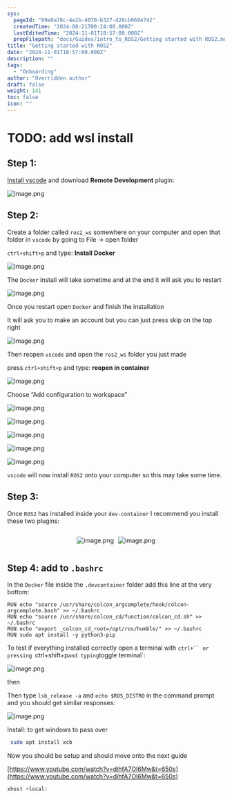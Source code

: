 ```yaml
---
sys:
  pageId: "89e0a78c-4e2b-4070-b327-d28cb0694742"
  createdTime: "2024-08-21T00:24:00.000Z"
  lastEditedTime: "2024-11-01T18:57:00.000Z"
  propFilepath: "docs/Guides/intro_to_ROS2/Getting started with ROS2.md"
title: "Getting started with ROS2"
date: "2024-11-01T18:57:00.000Z"
description: ""
tags:
  - "Onboarding"
author: "Overridden author"
draft: false
weight: 141
toc: false
icon: ""
---
```


# TODO: add wsl install

## Step 1:

[Install vscode](https://code.visualstudio.com/download) and download **Remote Development** plugin:

![image.png](https://prod-files-secure.s3.us-west-2.amazonaws.com/d518164a-d88e-44d1-a4ee-3adb3bd8bce0/efb52993-1881-4a40-b95e-6f020334f022/image.png?X-Amz-Algorithm=AWS4-HMAC-SHA256&X-Amz-Content-Sha256=UNSIGNED-PAYLOAD&X-Amz-Credential=ASIAZI2LB4663FRTNASO%2F20250327%2Fus-west-2%2Fs3%2Faws4_request&X-Amz-Date=20250327T061145Z&X-Amz-Expires=3600&X-Amz-Security-Token=IQoJb3JpZ2luX2VjENb%2F%2F%2F%2F%2F%2F%2F%2F%2F%2FwEaCXVzLXdlc3QtMiJHMEUCIQC32vGVcbs1cOO6jitibd4uT%2FQPEkzPMoJYHT3OGJSS2wIgGpEOrVyoe4QnCgckYOP%2FvMJWgMk9VqQjdOE1FqApo5Aq%2FwMIPxAAGgw2Mzc0MjMxODM4MDUiDDTYugj2iAUTaOfEMircAyQlf3K4%2FWRnq9Bd6HxtR%2ByxUA%2Fc9gaYzYZmkvIjlZYkwjW14%2F0bVqLz1703eHGaa%2FmJJItPvhc6v0oNbev2W8rVixgBjUcp0tzPcn3kp6YYSzc3BT5%2FwAiarpRqF8Ch%2BcTYL2M9pLakug%2B2PklgkfkH3Qt3ZBdtgdh4cPQ6GqXq7Mumd407cppoM8x9cViNRHSlyQjbRDRtjeSLi1sUVDQPD%2B%2Br417gXk%2Bmz1bEUtBJwJTSt5O9AyJw%2FUGcGbNDepenFpul21G9H8XNakHDFe%2BUUJVCjjQWvzNBD471Orx1LXSDLStpoGDBq7LyHSVAqb0Tu3YHASydhXQC%2BpO%2BvGW%2B4%2B0e8lFvLkaM4rSPE%2Bmd089OiWTTV1GnEC4jmVqKWVSBYFgLlzF9byBrIjkr3OhA8D9RoBcXWPcOl%2BjtUwPfXB0HxPA9ZzbskQQwkmKyF%2BORyFRsF5d5PCWqVbvYoy%2F2FRNHpJm0LAE036kT4sTU5ySo%2BABnhBjIlIbAz%2BY4vgvsMwTu%2FdBr45ATN4UjEKTLf7liRYeZPA1G8%2FWnzK%2Fd2cfVZbiin3a2VIivQgQI77JaGxAdqT%2FiKy8Yd2X7hfM9r7zrNdyefRj9qjpE%2FNGx5OrduiWZQMuuNsglMMXLk78GOqUBEjzU%2FvKhcdjn662xkV2i3CR4%2B8rbSqY6VfzZZVOJwxmIzCLPs%2FF7t7zoNXB%2B%2FRx5gOLGwIShbTYhMyeWByjV%2F7C1EKCapCQjV%2FIC5uxywB0BWoAB94V8YNVIqLO3ufiq4HPLzLk3GwxqZtLVI9VYMDD88kbHazbSotbwZPBZCRtB7xHMPWzVO22QTMdeJOdx4A%2B7IJuQc9vzFTdkTmhGJda6XrDf&X-Amz-Signature=cd8caf5b7badfae1cd07c5d9ae1082377439350f90103c689b82edc022d496eb&X-Amz-SignedHeaders=host&x-id=GetObject)

## Step 2:

Create a folder called `ros2_ws` somewhere on your computer and open that folder in `vscode` by going to File → open folder 

`ctrl+shift+p` and type: **Install Docker**

![image.png](https://prod-files-secure.s3.us-west-2.amazonaws.com/d518164a-d88e-44d1-a4ee-3adb3bd8bce0/2269dc0e-1cd5-47ff-bceb-c04ad9b2eab0/image.png?X-Amz-Algorithm=AWS4-HMAC-SHA256&X-Amz-Content-Sha256=UNSIGNED-PAYLOAD&X-Amz-Credential=ASIAZI2LB4663FRTNASO%2F20250327%2Fus-west-2%2Fs3%2Faws4_request&X-Amz-Date=20250327T061145Z&X-Amz-Expires=3600&X-Amz-Security-Token=IQoJb3JpZ2luX2VjENb%2F%2F%2F%2F%2F%2F%2F%2F%2F%2FwEaCXVzLXdlc3QtMiJHMEUCIQC32vGVcbs1cOO6jitibd4uT%2FQPEkzPMoJYHT3OGJSS2wIgGpEOrVyoe4QnCgckYOP%2FvMJWgMk9VqQjdOE1FqApo5Aq%2FwMIPxAAGgw2Mzc0MjMxODM4MDUiDDTYugj2iAUTaOfEMircAyQlf3K4%2FWRnq9Bd6HxtR%2ByxUA%2Fc9gaYzYZmkvIjlZYkwjW14%2F0bVqLz1703eHGaa%2FmJJItPvhc6v0oNbev2W8rVixgBjUcp0tzPcn3kp6YYSzc3BT5%2FwAiarpRqF8Ch%2BcTYL2M9pLakug%2B2PklgkfkH3Qt3ZBdtgdh4cPQ6GqXq7Mumd407cppoM8x9cViNRHSlyQjbRDRtjeSLi1sUVDQPD%2B%2Br417gXk%2Bmz1bEUtBJwJTSt5O9AyJw%2FUGcGbNDepenFpul21G9H8XNakHDFe%2BUUJVCjjQWvzNBD471Orx1LXSDLStpoGDBq7LyHSVAqb0Tu3YHASydhXQC%2BpO%2BvGW%2B4%2B0e8lFvLkaM4rSPE%2Bmd089OiWTTV1GnEC4jmVqKWVSBYFgLlzF9byBrIjkr3OhA8D9RoBcXWPcOl%2BjtUwPfXB0HxPA9ZzbskQQwkmKyF%2BORyFRsF5d5PCWqVbvYoy%2F2FRNHpJm0LAE036kT4sTU5ySo%2BABnhBjIlIbAz%2BY4vgvsMwTu%2FdBr45ATN4UjEKTLf7liRYeZPA1G8%2FWnzK%2Fd2cfVZbiin3a2VIivQgQI77JaGxAdqT%2FiKy8Yd2X7hfM9r7zrNdyefRj9qjpE%2FNGx5OrduiWZQMuuNsglMMXLk78GOqUBEjzU%2FvKhcdjn662xkV2i3CR4%2B8rbSqY6VfzZZVOJwxmIzCLPs%2FF7t7zoNXB%2B%2FRx5gOLGwIShbTYhMyeWByjV%2F7C1EKCapCQjV%2FIC5uxywB0BWoAB94V8YNVIqLO3ufiq4HPLzLk3GwxqZtLVI9VYMDD88kbHazbSotbwZPBZCRtB7xHMPWzVO22QTMdeJOdx4A%2B7IJuQc9vzFTdkTmhGJda6XrDf&X-Amz-Signature=3a8821b14f019c6274c429c8c8f1c3d6534dd4258341656c38ec9ed8ec2d0f9a&X-Amz-SignedHeaders=host&x-id=GetObject)

The `Docker` install will take sometime and at the end it will ask you to restart

![image.png](https://prod-files-secure.s3.us-west-2.amazonaws.com/d518164a-d88e-44d1-a4ee-3adb3bd8bce0/ed233f78-be33-4b1f-b89c-9c346c0e961e/image.png?X-Amz-Algorithm=AWS4-HMAC-SHA256&X-Amz-Content-Sha256=UNSIGNED-PAYLOAD&X-Amz-Credential=ASIAZI2LB4663FRTNASO%2F20250327%2Fus-west-2%2Fs3%2Faws4_request&X-Amz-Date=20250327T061145Z&X-Amz-Expires=3600&X-Amz-Security-Token=IQoJb3JpZ2luX2VjENb%2F%2F%2F%2F%2F%2F%2F%2F%2F%2FwEaCXVzLXdlc3QtMiJHMEUCIQC32vGVcbs1cOO6jitibd4uT%2FQPEkzPMoJYHT3OGJSS2wIgGpEOrVyoe4QnCgckYOP%2FvMJWgMk9VqQjdOE1FqApo5Aq%2FwMIPxAAGgw2Mzc0MjMxODM4MDUiDDTYugj2iAUTaOfEMircAyQlf3K4%2FWRnq9Bd6HxtR%2ByxUA%2Fc9gaYzYZmkvIjlZYkwjW14%2F0bVqLz1703eHGaa%2FmJJItPvhc6v0oNbev2W8rVixgBjUcp0tzPcn3kp6YYSzc3BT5%2FwAiarpRqF8Ch%2BcTYL2M9pLakug%2B2PklgkfkH3Qt3ZBdtgdh4cPQ6GqXq7Mumd407cppoM8x9cViNRHSlyQjbRDRtjeSLi1sUVDQPD%2B%2Br417gXk%2Bmz1bEUtBJwJTSt5O9AyJw%2FUGcGbNDepenFpul21G9H8XNakHDFe%2BUUJVCjjQWvzNBD471Orx1LXSDLStpoGDBq7LyHSVAqb0Tu3YHASydhXQC%2BpO%2BvGW%2B4%2B0e8lFvLkaM4rSPE%2Bmd089OiWTTV1GnEC4jmVqKWVSBYFgLlzF9byBrIjkr3OhA8D9RoBcXWPcOl%2BjtUwPfXB0HxPA9ZzbskQQwkmKyF%2BORyFRsF5d5PCWqVbvYoy%2F2FRNHpJm0LAE036kT4sTU5ySo%2BABnhBjIlIbAz%2BY4vgvsMwTu%2FdBr45ATN4UjEKTLf7liRYeZPA1G8%2FWnzK%2Fd2cfVZbiin3a2VIivQgQI77JaGxAdqT%2FiKy8Yd2X7hfM9r7zrNdyefRj9qjpE%2FNGx5OrduiWZQMuuNsglMMXLk78GOqUBEjzU%2FvKhcdjn662xkV2i3CR4%2B8rbSqY6VfzZZVOJwxmIzCLPs%2FF7t7zoNXB%2B%2FRx5gOLGwIShbTYhMyeWByjV%2F7C1EKCapCQjV%2FIC5uxywB0BWoAB94V8YNVIqLO3ufiq4HPLzLk3GwxqZtLVI9VYMDD88kbHazbSotbwZPBZCRtB7xHMPWzVO22QTMdeJOdx4A%2B7IJuQc9vzFTdkTmhGJda6XrDf&X-Amz-Signature=92e9b98c51a84f7026e81be1095501dd1d6fb8972ac1ec0e9a9fad05685190e9&X-Amz-SignedHeaders=host&x-id=GetObject)

Once you restart open `Docker` and finish the installation

It will ask you to make an account but you can just press skip on the top right

![image.png](https://prod-files-secure.s3.us-west-2.amazonaws.com/d518164a-d88e-44d1-a4ee-3adb3bd8bce0/21010ad9-1659-4fd9-9f59-9932a09b2a3d/image.png?X-Amz-Algorithm=AWS4-HMAC-SHA256&X-Amz-Content-Sha256=UNSIGNED-PAYLOAD&X-Amz-Credential=ASIAZI2LB4663FRTNASO%2F20250327%2Fus-west-2%2Fs3%2Faws4_request&X-Amz-Date=20250327T061145Z&X-Amz-Expires=3600&X-Amz-Security-Token=IQoJb3JpZ2luX2VjENb%2F%2F%2F%2F%2F%2F%2F%2F%2F%2FwEaCXVzLXdlc3QtMiJHMEUCIQC32vGVcbs1cOO6jitibd4uT%2FQPEkzPMoJYHT3OGJSS2wIgGpEOrVyoe4QnCgckYOP%2FvMJWgMk9VqQjdOE1FqApo5Aq%2FwMIPxAAGgw2Mzc0MjMxODM4MDUiDDTYugj2iAUTaOfEMircAyQlf3K4%2FWRnq9Bd6HxtR%2ByxUA%2Fc9gaYzYZmkvIjlZYkwjW14%2F0bVqLz1703eHGaa%2FmJJItPvhc6v0oNbev2W8rVixgBjUcp0tzPcn3kp6YYSzc3BT5%2FwAiarpRqF8Ch%2BcTYL2M9pLakug%2B2PklgkfkH3Qt3ZBdtgdh4cPQ6GqXq7Mumd407cppoM8x9cViNRHSlyQjbRDRtjeSLi1sUVDQPD%2B%2Br417gXk%2Bmz1bEUtBJwJTSt5O9AyJw%2FUGcGbNDepenFpul21G9H8XNakHDFe%2BUUJVCjjQWvzNBD471Orx1LXSDLStpoGDBq7LyHSVAqb0Tu3YHASydhXQC%2BpO%2BvGW%2B4%2B0e8lFvLkaM4rSPE%2Bmd089OiWTTV1GnEC4jmVqKWVSBYFgLlzF9byBrIjkr3OhA8D9RoBcXWPcOl%2BjtUwPfXB0HxPA9ZzbskQQwkmKyF%2BORyFRsF5d5PCWqVbvYoy%2F2FRNHpJm0LAE036kT4sTU5ySo%2BABnhBjIlIbAz%2BY4vgvsMwTu%2FdBr45ATN4UjEKTLf7liRYeZPA1G8%2FWnzK%2Fd2cfVZbiin3a2VIivQgQI77JaGxAdqT%2FiKy8Yd2X7hfM9r7zrNdyefRj9qjpE%2FNGx5OrduiWZQMuuNsglMMXLk78GOqUBEjzU%2FvKhcdjn662xkV2i3CR4%2B8rbSqY6VfzZZVOJwxmIzCLPs%2FF7t7zoNXB%2B%2FRx5gOLGwIShbTYhMyeWByjV%2F7C1EKCapCQjV%2FIC5uxywB0BWoAB94V8YNVIqLO3ufiq4HPLzLk3GwxqZtLVI9VYMDD88kbHazbSotbwZPBZCRtB7xHMPWzVO22QTMdeJOdx4A%2B7IJuQc9vzFTdkTmhGJda6XrDf&X-Amz-Signature=e77dc0f6a008eef6ced3ff66cd7484896dc7195257f07168a393e117ad1aaeac&X-Amz-SignedHeaders=host&x-id=GetObject)

Then reopen `vscode` and open the `ros2_ws` folder you just made

press `ctrl+shift+p` and type: **reopen in container**

![image.png](https://prod-files-secure.s3.us-west-2.amazonaws.com/d518164a-d88e-44d1-a4ee-3adb3bd8bce0/4e93b8c2-41ad-488c-8095-c74205196118/image.png?X-Amz-Algorithm=AWS4-HMAC-SHA256&X-Amz-Content-Sha256=UNSIGNED-PAYLOAD&X-Amz-Credential=ASIAZI2LB4663FRTNASO%2F20250327%2Fus-west-2%2Fs3%2Faws4_request&X-Amz-Date=20250327T061145Z&X-Amz-Expires=3600&X-Amz-Security-Token=IQoJb3JpZ2luX2VjENb%2F%2F%2F%2F%2F%2F%2F%2F%2F%2FwEaCXVzLXdlc3QtMiJHMEUCIQC32vGVcbs1cOO6jitibd4uT%2FQPEkzPMoJYHT3OGJSS2wIgGpEOrVyoe4QnCgckYOP%2FvMJWgMk9VqQjdOE1FqApo5Aq%2FwMIPxAAGgw2Mzc0MjMxODM4MDUiDDTYugj2iAUTaOfEMircAyQlf3K4%2FWRnq9Bd6HxtR%2ByxUA%2Fc9gaYzYZmkvIjlZYkwjW14%2F0bVqLz1703eHGaa%2FmJJItPvhc6v0oNbev2W8rVixgBjUcp0tzPcn3kp6YYSzc3BT5%2FwAiarpRqF8Ch%2BcTYL2M9pLakug%2B2PklgkfkH3Qt3ZBdtgdh4cPQ6GqXq7Mumd407cppoM8x9cViNRHSlyQjbRDRtjeSLi1sUVDQPD%2B%2Br417gXk%2Bmz1bEUtBJwJTSt5O9AyJw%2FUGcGbNDepenFpul21G9H8XNakHDFe%2BUUJVCjjQWvzNBD471Orx1LXSDLStpoGDBq7LyHSVAqb0Tu3YHASydhXQC%2BpO%2BvGW%2B4%2B0e8lFvLkaM4rSPE%2Bmd089OiWTTV1GnEC4jmVqKWVSBYFgLlzF9byBrIjkr3OhA8D9RoBcXWPcOl%2BjtUwPfXB0HxPA9ZzbskQQwkmKyF%2BORyFRsF5d5PCWqVbvYoy%2F2FRNHpJm0LAE036kT4sTU5ySo%2BABnhBjIlIbAz%2BY4vgvsMwTu%2FdBr45ATN4UjEKTLf7liRYeZPA1G8%2FWnzK%2Fd2cfVZbiin3a2VIivQgQI77JaGxAdqT%2FiKy8Yd2X7hfM9r7zrNdyefRj9qjpE%2FNGx5OrduiWZQMuuNsglMMXLk78GOqUBEjzU%2FvKhcdjn662xkV2i3CR4%2B8rbSqY6VfzZZVOJwxmIzCLPs%2FF7t7zoNXB%2B%2FRx5gOLGwIShbTYhMyeWByjV%2F7C1EKCapCQjV%2FIC5uxywB0BWoAB94V8YNVIqLO3ufiq4HPLzLk3GwxqZtLVI9VYMDD88kbHazbSotbwZPBZCRtB7xHMPWzVO22QTMdeJOdx4A%2B7IJuQc9vzFTdkTmhGJda6XrDf&X-Amz-Signature=45b54f45c93837455fb86d5da5b6c077abcd9bc55d1c4e6ac937a3585e99d438&X-Amz-SignedHeaders=host&x-id=GetObject)

Choose “Add configuration to workspace”

![image.png](https://prod-files-secure.s3.us-west-2.amazonaws.com/d518164a-d88e-44d1-a4ee-3adb3bd8bce0/9560b282-5060-4989-ba37-97e7b2c22476/image.png?X-Amz-Algorithm=AWS4-HMAC-SHA256&X-Amz-Content-Sha256=UNSIGNED-PAYLOAD&X-Amz-Credential=ASIAZI2LB4663FRTNASO%2F20250327%2Fus-west-2%2Fs3%2Faws4_request&X-Amz-Date=20250327T061145Z&X-Amz-Expires=3600&X-Amz-Security-Token=IQoJb3JpZ2luX2VjENb%2F%2F%2F%2F%2F%2F%2F%2F%2F%2FwEaCXVzLXdlc3QtMiJHMEUCIQC32vGVcbs1cOO6jitibd4uT%2FQPEkzPMoJYHT3OGJSS2wIgGpEOrVyoe4QnCgckYOP%2FvMJWgMk9VqQjdOE1FqApo5Aq%2FwMIPxAAGgw2Mzc0MjMxODM4MDUiDDTYugj2iAUTaOfEMircAyQlf3K4%2FWRnq9Bd6HxtR%2ByxUA%2Fc9gaYzYZmkvIjlZYkwjW14%2F0bVqLz1703eHGaa%2FmJJItPvhc6v0oNbev2W8rVixgBjUcp0tzPcn3kp6YYSzc3BT5%2FwAiarpRqF8Ch%2BcTYL2M9pLakug%2B2PklgkfkH3Qt3ZBdtgdh4cPQ6GqXq7Mumd407cppoM8x9cViNRHSlyQjbRDRtjeSLi1sUVDQPD%2B%2Br417gXk%2Bmz1bEUtBJwJTSt5O9AyJw%2FUGcGbNDepenFpul21G9H8XNakHDFe%2BUUJVCjjQWvzNBD471Orx1LXSDLStpoGDBq7LyHSVAqb0Tu3YHASydhXQC%2BpO%2BvGW%2B4%2B0e8lFvLkaM4rSPE%2Bmd089OiWTTV1GnEC4jmVqKWVSBYFgLlzF9byBrIjkr3OhA8D9RoBcXWPcOl%2BjtUwPfXB0HxPA9ZzbskQQwkmKyF%2BORyFRsF5d5PCWqVbvYoy%2F2FRNHpJm0LAE036kT4sTU5ySo%2BABnhBjIlIbAz%2BY4vgvsMwTu%2FdBr45ATN4UjEKTLf7liRYeZPA1G8%2FWnzK%2Fd2cfVZbiin3a2VIivQgQI77JaGxAdqT%2FiKy8Yd2X7hfM9r7zrNdyefRj9qjpE%2FNGx5OrduiWZQMuuNsglMMXLk78GOqUBEjzU%2FvKhcdjn662xkV2i3CR4%2B8rbSqY6VfzZZVOJwxmIzCLPs%2FF7t7zoNXB%2B%2FRx5gOLGwIShbTYhMyeWByjV%2F7C1EKCapCQjV%2FIC5uxywB0BWoAB94V8YNVIqLO3ufiq4HPLzLk3GwxqZtLVI9VYMDD88kbHazbSotbwZPBZCRtB7xHMPWzVO22QTMdeJOdx4A%2B7IJuQc9vzFTdkTmhGJda6XrDf&X-Amz-Signature=34f04eaee6127c8dc078c868dc378bcb9da28493d0ac306458239789d2fd3ddc&X-Amz-SignedHeaders=host&x-id=GetObject)

![image.png](https://prod-files-secure.s3.us-west-2.amazonaws.com/d518164a-d88e-44d1-a4ee-3adb3bd8bce0/2ee63f81-886b-48e8-a553-dc6e5eac99e4/image.png?X-Amz-Algorithm=AWS4-HMAC-SHA256&X-Amz-Content-Sha256=UNSIGNED-PAYLOAD&X-Amz-Credential=ASIAZI2LB4663FRTNASO%2F20250327%2Fus-west-2%2Fs3%2Faws4_request&X-Amz-Date=20250327T061145Z&X-Amz-Expires=3600&X-Amz-Security-Token=IQoJb3JpZ2luX2VjENb%2F%2F%2F%2F%2F%2F%2F%2F%2F%2FwEaCXVzLXdlc3QtMiJHMEUCIQC32vGVcbs1cOO6jitibd4uT%2FQPEkzPMoJYHT3OGJSS2wIgGpEOrVyoe4QnCgckYOP%2FvMJWgMk9VqQjdOE1FqApo5Aq%2FwMIPxAAGgw2Mzc0MjMxODM4MDUiDDTYugj2iAUTaOfEMircAyQlf3K4%2FWRnq9Bd6HxtR%2ByxUA%2Fc9gaYzYZmkvIjlZYkwjW14%2F0bVqLz1703eHGaa%2FmJJItPvhc6v0oNbev2W8rVixgBjUcp0tzPcn3kp6YYSzc3BT5%2FwAiarpRqF8Ch%2BcTYL2M9pLakug%2B2PklgkfkH3Qt3ZBdtgdh4cPQ6GqXq7Mumd407cppoM8x9cViNRHSlyQjbRDRtjeSLi1sUVDQPD%2B%2Br417gXk%2Bmz1bEUtBJwJTSt5O9AyJw%2FUGcGbNDepenFpul21G9H8XNakHDFe%2BUUJVCjjQWvzNBD471Orx1LXSDLStpoGDBq7LyHSVAqb0Tu3YHASydhXQC%2BpO%2BvGW%2B4%2B0e8lFvLkaM4rSPE%2Bmd089OiWTTV1GnEC4jmVqKWVSBYFgLlzF9byBrIjkr3OhA8D9RoBcXWPcOl%2BjtUwPfXB0HxPA9ZzbskQQwkmKyF%2BORyFRsF5d5PCWqVbvYoy%2F2FRNHpJm0LAE036kT4sTU5ySo%2BABnhBjIlIbAz%2BY4vgvsMwTu%2FdBr45ATN4UjEKTLf7liRYeZPA1G8%2FWnzK%2Fd2cfVZbiin3a2VIivQgQI77JaGxAdqT%2FiKy8Yd2X7hfM9r7zrNdyefRj9qjpE%2FNGx5OrduiWZQMuuNsglMMXLk78GOqUBEjzU%2FvKhcdjn662xkV2i3CR4%2B8rbSqY6VfzZZVOJwxmIzCLPs%2FF7t7zoNXB%2B%2FRx5gOLGwIShbTYhMyeWByjV%2F7C1EKCapCQjV%2FIC5uxywB0BWoAB94V8YNVIqLO3ufiq4HPLzLk3GwxqZtLVI9VYMDD88kbHazbSotbwZPBZCRtB7xHMPWzVO22QTMdeJOdx4A%2B7IJuQc9vzFTdkTmhGJda6XrDf&X-Amz-Signature=170371430209a9f1ed6a868f2d5e03ba5af4d8ae2f437f107d58ca5aada99167&X-Amz-SignedHeaders=host&x-id=GetObject)

![image.png](https://prod-files-secure.s3.us-west-2.amazonaws.com/d518164a-d88e-44d1-a4ee-3adb3bd8bce0/ae1580b2-b048-407e-aed9-b584224a7a04/image.png?X-Amz-Algorithm=AWS4-HMAC-SHA256&X-Amz-Content-Sha256=UNSIGNED-PAYLOAD&X-Amz-Credential=ASIAZI2LB4663FRTNASO%2F20250327%2Fus-west-2%2Fs3%2Faws4_request&X-Amz-Date=20250327T061145Z&X-Amz-Expires=3600&X-Amz-Security-Token=IQoJb3JpZ2luX2VjENb%2F%2F%2F%2F%2F%2F%2F%2F%2F%2FwEaCXVzLXdlc3QtMiJHMEUCIQC32vGVcbs1cOO6jitibd4uT%2FQPEkzPMoJYHT3OGJSS2wIgGpEOrVyoe4QnCgckYOP%2FvMJWgMk9VqQjdOE1FqApo5Aq%2FwMIPxAAGgw2Mzc0MjMxODM4MDUiDDTYugj2iAUTaOfEMircAyQlf3K4%2FWRnq9Bd6HxtR%2ByxUA%2Fc9gaYzYZmkvIjlZYkwjW14%2F0bVqLz1703eHGaa%2FmJJItPvhc6v0oNbev2W8rVixgBjUcp0tzPcn3kp6YYSzc3BT5%2FwAiarpRqF8Ch%2BcTYL2M9pLakug%2B2PklgkfkH3Qt3ZBdtgdh4cPQ6GqXq7Mumd407cppoM8x9cViNRHSlyQjbRDRtjeSLi1sUVDQPD%2B%2Br417gXk%2Bmz1bEUtBJwJTSt5O9AyJw%2FUGcGbNDepenFpul21G9H8XNakHDFe%2BUUJVCjjQWvzNBD471Orx1LXSDLStpoGDBq7LyHSVAqb0Tu3YHASydhXQC%2BpO%2BvGW%2B4%2B0e8lFvLkaM4rSPE%2Bmd089OiWTTV1GnEC4jmVqKWVSBYFgLlzF9byBrIjkr3OhA8D9RoBcXWPcOl%2BjtUwPfXB0HxPA9ZzbskQQwkmKyF%2BORyFRsF5d5PCWqVbvYoy%2F2FRNHpJm0LAE036kT4sTU5ySo%2BABnhBjIlIbAz%2BY4vgvsMwTu%2FdBr45ATN4UjEKTLf7liRYeZPA1G8%2FWnzK%2Fd2cfVZbiin3a2VIivQgQI77JaGxAdqT%2FiKy8Yd2X7hfM9r7zrNdyefRj9qjpE%2FNGx5OrduiWZQMuuNsglMMXLk78GOqUBEjzU%2FvKhcdjn662xkV2i3CR4%2B8rbSqY6VfzZZVOJwxmIzCLPs%2FF7t7zoNXB%2B%2FRx5gOLGwIShbTYhMyeWByjV%2F7C1EKCapCQjV%2FIC5uxywB0BWoAB94V8YNVIqLO3ufiq4HPLzLk3GwxqZtLVI9VYMDD88kbHazbSotbwZPBZCRtB7xHMPWzVO22QTMdeJOdx4A%2B7IJuQc9vzFTdkTmhGJda6XrDf&X-Amz-Signature=b3238851e9164390df55bb2e51d4d3fffbb232b1a16a99c4ac7b6619246ddfea&X-Amz-SignedHeaders=host&x-id=GetObject)

![image.png](https://prod-files-secure.s3.us-west-2.amazonaws.com/d518164a-d88e-44d1-a4ee-3adb3bd8bce0/53255b28-f75e-430f-b9e3-c0ac8577e42b/image.png?X-Amz-Algorithm=AWS4-HMAC-SHA256&X-Amz-Content-Sha256=UNSIGNED-PAYLOAD&X-Amz-Credential=ASIAZI2LB4663FRTNASO%2F20250327%2Fus-west-2%2Fs3%2Faws4_request&X-Amz-Date=20250327T061145Z&X-Amz-Expires=3600&X-Amz-Security-Token=IQoJb3JpZ2luX2VjENb%2F%2F%2F%2F%2F%2F%2F%2F%2F%2FwEaCXVzLXdlc3QtMiJHMEUCIQC32vGVcbs1cOO6jitibd4uT%2FQPEkzPMoJYHT3OGJSS2wIgGpEOrVyoe4QnCgckYOP%2FvMJWgMk9VqQjdOE1FqApo5Aq%2FwMIPxAAGgw2Mzc0MjMxODM4MDUiDDTYugj2iAUTaOfEMircAyQlf3K4%2FWRnq9Bd6HxtR%2ByxUA%2Fc9gaYzYZmkvIjlZYkwjW14%2F0bVqLz1703eHGaa%2FmJJItPvhc6v0oNbev2W8rVixgBjUcp0tzPcn3kp6YYSzc3BT5%2FwAiarpRqF8Ch%2BcTYL2M9pLakug%2B2PklgkfkH3Qt3ZBdtgdh4cPQ6GqXq7Mumd407cppoM8x9cViNRHSlyQjbRDRtjeSLi1sUVDQPD%2B%2Br417gXk%2Bmz1bEUtBJwJTSt5O9AyJw%2FUGcGbNDepenFpul21G9H8XNakHDFe%2BUUJVCjjQWvzNBD471Orx1LXSDLStpoGDBq7LyHSVAqb0Tu3YHASydhXQC%2BpO%2BvGW%2B4%2B0e8lFvLkaM4rSPE%2Bmd089OiWTTV1GnEC4jmVqKWVSBYFgLlzF9byBrIjkr3OhA8D9RoBcXWPcOl%2BjtUwPfXB0HxPA9ZzbskQQwkmKyF%2BORyFRsF5d5PCWqVbvYoy%2F2FRNHpJm0LAE036kT4sTU5ySo%2BABnhBjIlIbAz%2BY4vgvsMwTu%2FdBr45ATN4UjEKTLf7liRYeZPA1G8%2FWnzK%2Fd2cfVZbiin3a2VIivQgQI77JaGxAdqT%2FiKy8Yd2X7hfM9r7zrNdyefRj9qjpE%2FNGx5OrduiWZQMuuNsglMMXLk78GOqUBEjzU%2FvKhcdjn662xkV2i3CR4%2B8rbSqY6VfzZZVOJwxmIzCLPs%2FF7t7zoNXB%2B%2FRx5gOLGwIShbTYhMyeWByjV%2F7C1EKCapCQjV%2FIC5uxywB0BWoAB94V8YNVIqLO3ufiq4HPLzLk3GwxqZtLVI9VYMDD88kbHazbSotbwZPBZCRtB7xHMPWzVO22QTMdeJOdx4A%2B7IJuQc9vzFTdkTmhGJda6XrDf&X-Amz-Signature=e09246cea5db0bcef2ab9b2adc17e51939f85f87dd53ae25ccea06a6e0e280e6&X-Amz-SignedHeaders=host&x-id=GetObject)

![image.png](https://prod-files-secure.s3.us-west-2.amazonaws.com/d518164a-d88e-44d1-a4ee-3adb3bd8bce0/7c562767-5af9-4ffb-97d1-327bcdf4ee00/image.png?X-Amz-Algorithm=AWS4-HMAC-SHA256&X-Amz-Content-Sha256=UNSIGNED-PAYLOAD&X-Amz-Credential=ASIAZI2LB4663FRTNASO%2F20250327%2Fus-west-2%2Fs3%2Faws4_request&X-Amz-Date=20250327T061145Z&X-Amz-Expires=3600&X-Amz-Security-Token=IQoJb3JpZ2luX2VjENb%2F%2F%2F%2F%2F%2F%2F%2F%2F%2FwEaCXVzLXdlc3QtMiJHMEUCIQC32vGVcbs1cOO6jitibd4uT%2FQPEkzPMoJYHT3OGJSS2wIgGpEOrVyoe4QnCgckYOP%2FvMJWgMk9VqQjdOE1FqApo5Aq%2FwMIPxAAGgw2Mzc0MjMxODM4MDUiDDTYugj2iAUTaOfEMircAyQlf3K4%2FWRnq9Bd6HxtR%2ByxUA%2Fc9gaYzYZmkvIjlZYkwjW14%2F0bVqLz1703eHGaa%2FmJJItPvhc6v0oNbev2W8rVixgBjUcp0tzPcn3kp6YYSzc3BT5%2FwAiarpRqF8Ch%2BcTYL2M9pLakug%2B2PklgkfkH3Qt3ZBdtgdh4cPQ6GqXq7Mumd407cppoM8x9cViNRHSlyQjbRDRtjeSLi1sUVDQPD%2B%2Br417gXk%2Bmz1bEUtBJwJTSt5O9AyJw%2FUGcGbNDepenFpul21G9H8XNakHDFe%2BUUJVCjjQWvzNBD471Orx1LXSDLStpoGDBq7LyHSVAqb0Tu3YHASydhXQC%2BpO%2BvGW%2B4%2B0e8lFvLkaM4rSPE%2Bmd089OiWTTV1GnEC4jmVqKWVSBYFgLlzF9byBrIjkr3OhA8D9RoBcXWPcOl%2BjtUwPfXB0HxPA9ZzbskQQwkmKyF%2BORyFRsF5d5PCWqVbvYoy%2F2FRNHpJm0LAE036kT4sTU5ySo%2BABnhBjIlIbAz%2BY4vgvsMwTu%2FdBr45ATN4UjEKTLf7liRYeZPA1G8%2FWnzK%2Fd2cfVZbiin3a2VIivQgQI77JaGxAdqT%2FiKy8Yd2X7hfM9r7zrNdyefRj9qjpE%2FNGx5OrduiWZQMuuNsglMMXLk78GOqUBEjzU%2FvKhcdjn662xkV2i3CR4%2B8rbSqY6VfzZZVOJwxmIzCLPs%2FF7t7zoNXB%2B%2FRx5gOLGwIShbTYhMyeWByjV%2F7C1EKCapCQjV%2FIC5uxywB0BWoAB94V8YNVIqLO3ufiq4HPLzLk3GwxqZtLVI9VYMDD88kbHazbSotbwZPBZCRtB7xHMPWzVO22QTMdeJOdx4A%2B7IJuQc9vzFTdkTmhGJda6XrDf&X-Amz-Signature=5c2186452732f750c012c0a8d8880dea7988ed745682ee576f21d83e43944498&X-Amz-SignedHeaders=host&x-id=GetObject)

`vscode` will now install `ROS2` onto your computer so this may take some time.

## Step 3:

Once `ROS2` has installed inside your `dev-container` I recommend you install these two plugins:

<div style="display: flex;flex-direction: row; column-gap:10px; max-width: 630px;justify-content: center;">
<div>

![image.png](https://prod-files-secure.s3.us-west-2.amazonaws.com/d518164a-d88e-44d1-a4ee-3adb3bd8bce0/3fc3d550-5a54-4ba1-ba6b-faa01cdb7369/image.png?X-Amz-Algorithm=AWS4-HMAC-SHA256&X-Amz-Content-Sha256=UNSIGNED-PAYLOAD&X-Amz-Credential=ASIAZI2LB4665AJDZI4K%2F20250327%2Fus-west-2%2Fs3%2Faws4_request&X-Amz-Date=20250327T061153Z&X-Amz-Expires=3600&X-Amz-Security-Token=IQoJb3JpZ2luX2VjENb%2F%2F%2F%2F%2F%2F%2F%2F%2F%2FwEaCXVzLXdlc3QtMiJHMEUCIQCY0zI7NAu5mY7bm9Hu3c1BRVXrPrdUDtrO%2FyGh6FMbAwIgBdD%2FfL89TcZxNWTMChojglQrDjODHH1tNtz%2BJIQWVUwq%2FwMIPxAAGgw2Mzc0MjMxODM4MDUiDGV%2FSG%2BTaJWRGp058CrcAzUjNECZFPJYJVJ%2BCTIJnLpiAotUXCtvWqDaAtJHJ2a0DFYozsmIwrKUznG5jBPtKSfBV1TLr6V%2Fgg%2BV%2FUHs4YldLPuPrAoPTFZ96yFfXqBexAWpm0RFIb6xh7JwTnCHjUrjbigJVRgMcUBfd7vgWxxDh8W2m%2BPdauX3eY818tzJGwm%2F%2FH%2BEGzlw1W9PIRAZEvLe%2BuqgZCUEEWnLD2a3uBQtQc9%2Ba8mCLbwiMDeyzceaoyR1DoYnSaMqqKnYjdHKTip7ZGE%2BngbJ0SAUQKGVLDxxPFlRf0AMVyra%2FvO4mnq5l4nr6ct46gDfnJbKyH%2BMnvuQDBvxLZblHNF8F6dqGZShig4pQtXewMcuDAB2rKVhh11HKgmv5SVylHoEQthXfMPGOdyTSpxs%2BHCU4WUjD7btMc0DZ%2BBr%2BMgNYSi2SaLgCpkfuBQatXOM8%2FqXUXzoawK98WvXRN%2F%2BlfASKVoCTB2OB8DaThFagTEnJOJyEn90tF323sIG1MqZDTn7D3ce17cybWXOuz87YTQYgKyKla6lEJkuQFESM3wBO3pcPcCk0qoPJXH8T1poAuM24aqsFAmkO2HJEP3NKDn1wbBMzs6uIUyHaHQTNXiV17IsLTc9hYm0%2BabodXU9QfPEMJHMk78GOqUBzNJJh2XPoV1QLJ0Sv%2Fzn8%2BdJWeF8wNSkfhhvm%2FR4kIGXVOnZhbPZ2AcZrz2Akq1h5b3X9y8dOQ3L%2F42kutGbEwWNn8t31Jpgk4qCzgd7ebXegk9SAkrZNWfXeKYtMOwJXHByEgzCBiLdJ6GZCJNKm%2FcGOxQjIt8rBbHBW6RNuPqxhDgPLuTJY9KJ3y6PHkDb6h%2FFGwNDCyQi%2FhliF1PpVwvlT6sV&X-Amz-Signature=092446c3a4ed366536ee78e4b032a3ab69e6439c68399e8f918d34321ecd3ab7&X-Amz-SignedHeaders=host&x-id=GetObject)

</div>
<div>

![image.png](https://prod-files-secure.s3.us-west-2.amazonaws.com/d518164a-d88e-44d1-a4ee-3adb3bd8bce0/d994cc66-13c2-4093-a5a3-f84cf4601a82/image.png?X-Amz-Algorithm=AWS4-HMAC-SHA256&X-Amz-Content-Sha256=UNSIGNED-PAYLOAD&X-Amz-Credential=ASIAZI2LB4664SMEUDS7%2F20250327%2Fus-west-2%2Fs3%2Faws4_request&X-Amz-Date=20250327T061153Z&X-Amz-Expires=3600&X-Amz-Security-Token=IQoJb3JpZ2luX2VjENb%2F%2F%2F%2F%2F%2F%2F%2F%2F%2FwEaCXVzLXdlc3QtMiJHMEUCIQCcnebwRh4JZr%2BVdlFBNx%2B0LcQbOc9ayFW%2FAfCEK4c%2FVQIgaHRfuKu4Mz5rWek0iabeGxsB0%2B1O2mjZ2tcj%2F7w3emwq%2FwMIPxAAGgw2Mzc0MjMxODM4MDUiDFUXqYl8ZdCo0We7KSrcAyk%2BpT%2FP9Z63atYHKcZp21dJxAJJSH54W4RNW%2Bb9OuGJ63F9JRL7pogpKDLoNsz%2F4GX9Caj0y9mfSs8Z8G9hPKxYJizYOAQBDm1XQa0Rnt0nyLveDdhwsHetJTR9kOStfNQnE0ffanF66fSlgFM42ohpQhM1RFSF8%2Ftdmb%2FWJumd34c4wHLCIJ9wXSn0zqxyZDXRbyTqaWQje0HV5%2BkTtIMDJTz733XDMfv1ZKkO7lVTSAX7y0bJVRZq2c9MZSJcChCL8sco7DyanSx1LV6ubklhBZpQiY1P1xnPAgGWpXuC%2Bj8YXsiO9kFHUpNdzaWjc8eArYjwF6lZj4HTokuQXLKmKiod8ckrulhJXvtRl9Ka9%2FPreQQlRxQ%2BaxbiEAXpuAjkJ0wgTl0EPY72yKUM9TJFo45qPqN2mOgkEK3JZS8TuFfMDliOx7XMtIC00mauf1eY4nCOWfEQuQ3OTBdv9N6LAmoy14FEKBVCx2lIqbQp9Ka0GyMqklI5WCSfESZr5On80o0X3NCGeKt1d8vYl%2BdY49IGHE2fkTVgCuh43RUw%2Fp91VOOxwA7F46XVkZEE9AFAhCm9zjrg5cR1MqmImhZyJl3NRngWHRJM16S%2BgUAyNzh%2Bph9kWHSyeI7XML7Nk78GOqUB2%2BxOeSYUYD23q3odXjXMSC6tqUANPU33fWfJiob%2F4OFg6pkMIMIAIgS%2BWznu4cPsHeUOMQpoGoBHdkbIAtZehr%2BtK5QMZGSkKeiKTAOMBfeLiksQ8X7UegV70bilLktj1j9VNDg1LNImPVatwneX%2BAlunoah3IXdmhlEVG6Q4Mdj974%2BaSBkN1SSu%2BC8RjrKiHipWWlmlAuxgDPtjpQjgL5QNgB2&X-Amz-Signature=e3c27a2d28665f2aad36f613183b2a41f9aa48d9f1b0e07ce0b47011acfbd14c&X-Amz-SignedHeaders=host&x-id=GetObject)

</div>
</div>

## Step 4: add to `.bashrc`

In the `Docker` file inside the `.devcontainer` folder add this line at the very bottom: 

```docker
RUN echo "source /usr/share/colcon_argcomplete/hook/colcon-argcomplete.bash" >> ~/.bashrc
RUN echo "source /usr/share/colcon_cd/function/colcon_cd.sh" >> ~/.bashrc
RUN echo "export _colcon_cd_root=/opt/ros/humble/" >> ~/.bashrc
RUN sudo apt install -y python3-pip 
```

To test if everything installed correctly open a terminal with `ctrl+`` or pressing `ctrl+shift+p` and typing `toggle terminal`:

![image.png](https://prod-files-secure.s3.us-west-2.amazonaws.com/d518164a-d88e-44d1-a4ee-3adb3bd8bce0/6a4943d8-b04e-4c02-9a58-775f3384d1a5/image.png?X-Amz-Algorithm=AWS4-HMAC-SHA256&X-Amz-Content-Sha256=UNSIGNED-PAYLOAD&X-Amz-Credential=ASIAZI2LB4663FRTNASO%2F20250327%2Fus-west-2%2Fs3%2Faws4_request&X-Amz-Date=20250327T061145Z&X-Amz-Expires=3600&X-Amz-Security-Token=IQoJb3JpZ2luX2VjENb%2F%2F%2F%2F%2F%2F%2F%2F%2F%2FwEaCXVzLXdlc3QtMiJHMEUCIQC32vGVcbs1cOO6jitibd4uT%2FQPEkzPMoJYHT3OGJSS2wIgGpEOrVyoe4QnCgckYOP%2FvMJWgMk9VqQjdOE1FqApo5Aq%2FwMIPxAAGgw2Mzc0MjMxODM4MDUiDDTYugj2iAUTaOfEMircAyQlf3K4%2FWRnq9Bd6HxtR%2ByxUA%2Fc9gaYzYZmkvIjlZYkwjW14%2F0bVqLz1703eHGaa%2FmJJItPvhc6v0oNbev2W8rVixgBjUcp0tzPcn3kp6YYSzc3BT5%2FwAiarpRqF8Ch%2BcTYL2M9pLakug%2B2PklgkfkH3Qt3ZBdtgdh4cPQ6GqXq7Mumd407cppoM8x9cViNRHSlyQjbRDRtjeSLi1sUVDQPD%2B%2Br417gXk%2Bmz1bEUtBJwJTSt5O9AyJw%2FUGcGbNDepenFpul21G9H8XNakHDFe%2BUUJVCjjQWvzNBD471Orx1LXSDLStpoGDBq7LyHSVAqb0Tu3YHASydhXQC%2BpO%2BvGW%2B4%2B0e8lFvLkaM4rSPE%2Bmd089OiWTTV1GnEC4jmVqKWVSBYFgLlzF9byBrIjkr3OhA8D9RoBcXWPcOl%2BjtUwPfXB0HxPA9ZzbskQQwkmKyF%2BORyFRsF5d5PCWqVbvYoy%2F2FRNHpJm0LAE036kT4sTU5ySo%2BABnhBjIlIbAz%2BY4vgvsMwTu%2FdBr45ATN4UjEKTLf7liRYeZPA1G8%2FWnzK%2Fd2cfVZbiin3a2VIivQgQI77JaGxAdqT%2FiKy8Yd2X7hfM9r7zrNdyefRj9qjpE%2FNGx5OrduiWZQMuuNsglMMXLk78GOqUBEjzU%2FvKhcdjn662xkV2i3CR4%2B8rbSqY6VfzZZVOJwxmIzCLPs%2FF7t7zoNXB%2B%2FRx5gOLGwIShbTYhMyeWByjV%2F7C1EKCapCQjV%2FIC5uxywB0BWoAB94V8YNVIqLO3ufiq4HPLzLk3GwxqZtLVI9VYMDD88kbHazbSotbwZPBZCRtB7xHMPWzVO22QTMdeJOdx4A%2B7IJuQc9vzFTdkTmhGJda6XrDf&X-Amz-Signature=8c8b5e04cf7197406d74719aea0f117420fca02beeb1af6d2855e9dd4f940ed5&X-Amz-SignedHeaders=host&x-id=GetObject)

then 

Then type `lsb_release -a` and `echo $ROS_DISTRO` in the command prompt and you should get similar responses:

![image.png](https://prod-files-secure.s3.us-west-2.amazonaws.com/d518164a-d88e-44d1-a4ee-3adb3bd8bce0/3e635dec-a805-4e85-8b9e-d000e5b71a4e/image.png?X-Amz-Algorithm=AWS4-HMAC-SHA256&X-Amz-Content-Sha256=UNSIGNED-PAYLOAD&X-Amz-Credential=ASIAZI2LB4663FRTNASO%2F20250327%2Fus-west-2%2Fs3%2Faws4_request&X-Amz-Date=20250327T061145Z&X-Amz-Expires=3600&X-Amz-Security-Token=IQoJb3JpZ2luX2VjENb%2F%2F%2F%2F%2F%2F%2F%2F%2F%2FwEaCXVzLXdlc3QtMiJHMEUCIQC32vGVcbs1cOO6jitibd4uT%2FQPEkzPMoJYHT3OGJSS2wIgGpEOrVyoe4QnCgckYOP%2FvMJWgMk9VqQjdOE1FqApo5Aq%2FwMIPxAAGgw2Mzc0MjMxODM4MDUiDDTYugj2iAUTaOfEMircAyQlf3K4%2FWRnq9Bd6HxtR%2ByxUA%2Fc9gaYzYZmkvIjlZYkwjW14%2F0bVqLz1703eHGaa%2FmJJItPvhc6v0oNbev2W8rVixgBjUcp0tzPcn3kp6YYSzc3BT5%2FwAiarpRqF8Ch%2BcTYL2M9pLakug%2B2PklgkfkH3Qt3ZBdtgdh4cPQ6GqXq7Mumd407cppoM8x9cViNRHSlyQjbRDRtjeSLi1sUVDQPD%2B%2Br417gXk%2Bmz1bEUtBJwJTSt5O9AyJw%2FUGcGbNDepenFpul21G9H8XNakHDFe%2BUUJVCjjQWvzNBD471Orx1LXSDLStpoGDBq7LyHSVAqb0Tu3YHASydhXQC%2BpO%2BvGW%2B4%2B0e8lFvLkaM4rSPE%2Bmd089OiWTTV1GnEC4jmVqKWVSBYFgLlzF9byBrIjkr3OhA8D9RoBcXWPcOl%2BjtUwPfXB0HxPA9ZzbskQQwkmKyF%2BORyFRsF5d5PCWqVbvYoy%2F2FRNHpJm0LAE036kT4sTU5ySo%2BABnhBjIlIbAz%2BY4vgvsMwTu%2FdBr45ATN4UjEKTLf7liRYeZPA1G8%2FWnzK%2Fd2cfVZbiin3a2VIivQgQI77JaGxAdqT%2FiKy8Yd2X7hfM9r7zrNdyefRj9qjpE%2FNGx5OrduiWZQMuuNsglMMXLk78GOqUBEjzU%2FvKhcdjn662xkV2i3CR4%2B8rbSqY6VfzZZVOJwxmIzCLPs%2FF7t7zoNXB%2B%2FRx5gOLGwIShbTYhMyeWByjV%2F7C1EKCapCQjV%2FIC5uxywB0BWoAB94V8YNVIqLO3ufiq4HPLzLk3GwxqZtLVI9VYMDD88kbHazbSotbwZPBZCRtB7xHMPWzVO22QTMdeJOdx4A%2B7IJuQc9vzFTdkTmhGJda6XrDf&X-Amz-Signature=504280ae7942a19b8d167a66b507730db59acbc520ad90b6b5f6cf1a8b261f14&X-Amz-SignedHeaders=host&x-id=GetObject)

Install:  to get windows to pass over

```bash
 sudo apt install xcb
```

Now you should be setup and should move onto the next guide 

[https://www.youtube.com/watch?v=dihfA7Ol6Mw&t=650s](https://www.youtube.com/watch?v=dihfA7Ol6Mw&t=650s)

```python
xhost +local:
```
